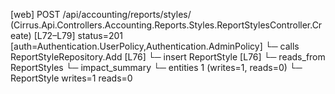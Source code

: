 [web] POST /api/accounting/reports/styles/  (Cirrus.Api.Controllers.Accounting.Reports.Styles.ReportStylesController.Create)  [L72–L79] status=201 [auth=Authentication.UserPolicy,Authentication.AdminPolicy]
  └─ calls ReportStyleRepository.Add [L76]
  └─ insert ReportStyle [L76]
    └─ reads_from ReportStyles
  └─ impact_summary
    └─ entities 1 (writes=1, reads=0)
      └─ ReportStyle writes=1 reads=0

